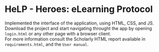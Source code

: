 # HeLP - Heroes: eLearning Protocol

Implemented the interface of the application, using HTML, CSS, and JS. <br>
Download the project and start navigating throught the app by opening `login.html` or any other page with a browser client. <br>
For more information consult the Scholarly HTML report available in `requirements.html`, and the `User manual`. <br>
